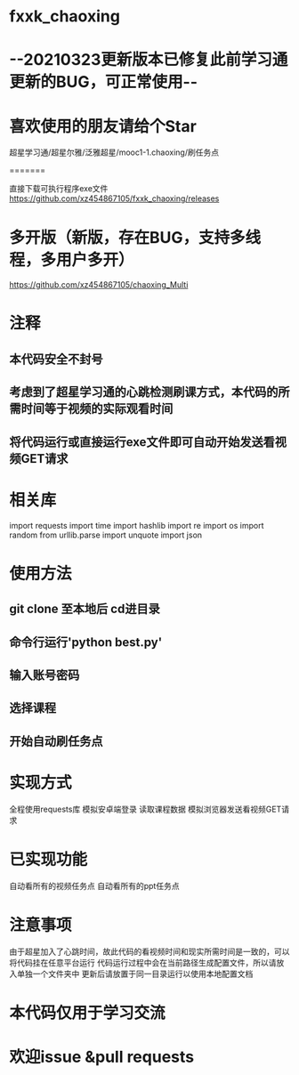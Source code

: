 # fxxk_chaoxing

# --20210323更新版本已修复此前学习通更新的BUG，可正常使用--

# 喜欢使用的朋友请给个Star

超星学习通/超星尔雅/泛雅超星/mooc1-1.chaoxing/刷任务点


=======

直接下载可执行程序exe文件
https://github.com/xz454867105/fxxk_chaoxing/releases

# 多开版（新版，存在BUG，支持多线程，多用户多开）
https://github.com/xz454867105/chaoxing_Multi

# 注释
## 本代码安全不封号

## 考虑到了超星学习通的心跳检测刷课方式，本代码的所需时间等于视频的实际观看时间

## 将代码运行或直接运行exe文件即可自动开始发送看视频GET请求

# 相关库
import requests
import time
import hashlib
import re
import os
import random
from urllib.parse import unquote
import json


# 使用方法
## git clone 至本地后 cd进目录
## 命令行运行'python best.py'
## 输入账号密码
## 选择课程
## 开始自动刷任务点


# 实现方式
全程使用requests库
模拟安卓端登录
读取课程数据
模拟浏览器发送看视频GET请求

# 已实现功能
自动看所有的视频任务点
自动看所有的ppt任务点


# 注意事项
由于超星加入了心跳时间，故此代码的看视频时间和现实所需时间是一致的，可以将代码挂在任意平台运行
代码运行过程中会在当前路径生成配置文件，所以请放入单独一个文件夹中
更新后请放置于同一目录运行以使用本地配置文档
# 本代码仅用于学习交流
# 欢迎issue &pull requests

